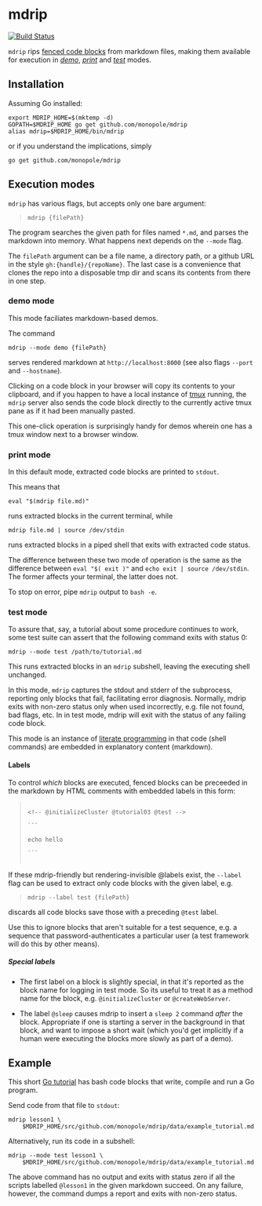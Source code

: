 # mdrip

[fenced code blocks]: https://help.github.com/articles/github-flavored-markdown/#fenced-code-blocks
[_here_ documents]: http://tldp.org/LDP/abs/html/here-docs.html
[literate programming]: http://en.wikipedia.org/wiki/Literate_programming
[tmux]: https://github.com/tmux/tmux/wiki
[travis-mdrip]: https://travis-ci.org/monopole/mdrip
[Go tutorial]: https://github.com/monopole/mdrip/blob/master/data/example_tutorial.md
[raw-example]: https://raw.githubusercontent.com/monopole/mdrip/master/data/example_tutorial.md

[![Build Status](https://travis-ci.org/monopole/mdrip.svg?branch=master)](https://travis-ci.org/monopole/mdrip)

`mdrip` rips [fenced code blocks] from markdown files,
making them available for execution in
[_demo_](#demo-mode),
[_print_](#print-mode) and
[_test_](#test-mode)
modes.

## Installation

Assuming Go installed:

```
export MDRIP_HOME=$(mktemp -d)
GOPATH=$MDRIP_HOME go get github.com/monopole/mdrip
alias mdrip=$MDRIP_HOME/bin/mdrip
```

or if you understand the implications, simply
```
go get github.com/monopole/mdrip
```

## Execution modes

`mdrip` has various flags, but accepts only one bare argument:

> `mdrip {filePath}`

The program searches the given path for files named
`*.md`, and parses the markdown into memory.  What
happens next depends on the `--mode` flag.

The `filePath` argument can be a file name, a directory
path, or a github URL in the style
`gh:{handle}/{repoName}`.  The last case is a convenience
that clones the repo into a disposable tmp dir and scans
its contents from there in one step.

### demo mode

This mode faciliates markdown-based demos.

The command

```
mdrip --mode demo {filePath}
```

serves rendered markdown at `http://localhost:8000`
(see also flags `--port` and `--hostname`).

Clicking on a code block in your browser will
copy its contents to your clipboard, and if you happen
to have a local instance of [tmux] running, the `mdrip`
server also sends the code block directly to the
currently active tmux pane as if it had been manually
pasted.

This one-click operation is surprisingly handy for
demos wherein one has a tmux window next to a browser
window.


### print mode

In this default mode, extracted code blocks are printed to `stdout`.

This means that
```
eval "$(mdrip file.md)"
```
runs extracted blocks in the current terminal, while
```
mdrip file.md | source /dev/stdin
```
runs extracted blocks in a piped shell that exits with extracted code status.

The difference between these two mode of operation is the
same as the difference between
`eval "$( exit )"` and `echo exit | source /dev/stdin`.
The former affects your terminal, the latter does not.

To stop on error, pipe `mdrip` output to `bash -e`.

### test mode

To assure that, say, a tutorial about some procedure
continues to work, some test suite can assert that the
following command exits with status 0:

```
mdrip --mode test /path/to/tutorial.md
```

This runs extracted blocks in an `mdrip` subshell,
leaving the executing shell unchanged.

In this mode, `mdrip` captures the stdout and stderr of
the subprocess, reporting only blocks that fail,
facilitating error diagnosis.  Normally, mdrip exits
with non-zero status only when used incorrectly,
e.g. file not found, bad flags, etc.  In in test mode,
mdrip will exit with the status of any failing code
block.

This mode is an instance of [literate programming] in
that code (shell commands) are embedded in explanatory
content (markdown).

#### Labels

To control _which_ blocks are executed, fenced blocks
can be preceeded in the markdown by HTML comments with
embedded labels in this form:

<blockquote><code>
&lt;&#33;-- @initializeCluster @tutorial03 @test --&gt;<br>
&#96;&#96;&#96;<br>
echo hello<br>
&#96;&#96;&#96;<br>
</code></blockquote>

If these mdrip-friendly but rendering-invisible @labels
exist, the `--label` flag can be used to extract only
code blocks with the given label, e.g.

> `mdrip --label test {filePath}`

discards all code blocks save those with a preceding `@test`
label.

Use this to ignore blocks that aren't suitable for a
test sequence, e.g. a sequence that
password-authenticates a particular user (a test
framework will do this by other means).

##### Special labels

 * The first label on a block is slightly special, in
   that it's reported as the block name for logging in
   test mode.  So its useful to treat it as a method
   name for the block, e.g. `@initializeCluster` or
   `@createWebServer`.

 * The label `@sleep` causes mdrip to insert a `sleep
   2` command _after_ the block.  Appropriate if one is
   starting a server in the background in that block,
   and want to impose a short wait (which you'd get
   implicitly if a human were executing the blocks more
   slowly as part of a demo).


## Example

This short [Go tutorial] has bash code blocks that
write, compile and run a Go program.

Send code from that file to `stdout`:

```
mdrip lesson1 \
    $MDRIP_HOME/src/github.com/monopole/mdrip/data/example_tutorial.md
```

Alternatively, run its code in a subshell:
```
mdrip --mode test lesson1 \
    $MDRIP_HOME/src/github.com/monopole/mdrip/data/example_tutorial.md
```

The above command has no output and exits with status zero if all the
scripts labelled `@lesson1` in the given markdown succeed.  On any
failure, however, the command dumps a report and exits with non-zero
status.
